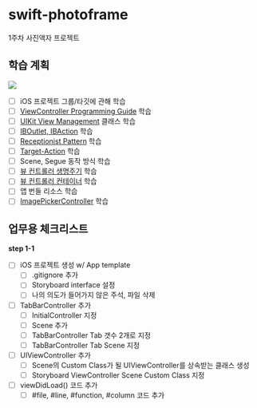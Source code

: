# swift-photoframe
1주차 사진액자 프로젝트

## 학습 계획

<img src="https://user-images.githubusercontent.com/63908856/223042897-e4073356-dd9f-4704-89d8-690e5c36cd51.png">

- [ ] iOS 프로젝트 그룹/타깃에 관해 학습
- [ ] [ViewController Programming Guide](https://developer.apple.com/library/archive/featuredarticles/ViewControllerPGforiPhoneOS/index.html#//apple_ref/doc/uid/TP40007457-CH2-SW1) 학습
- [ ] [UIKit View Management](https://developer.apple.com/documentation/uikit/view_controllers) 클래스 학습
- [ ] [IBOutlet, IBAction](https://developer.apple.com/library/archive/documentation/General/Conceptual/CocoaEncyclopedia/Outlets/Outlets.html#//apple_ref/doc/uid/TP40010810-CH10-SW1) 학습
- [ ] [Receptionist Pattern](https://developer.apple.com/library/archive/documentation/General/Conceptual/CocoaEncyclopedia/ReceptionistPattern/ReceptionistPattern.html#//apple_ref/doc/uid/TP40010810-CH13-SW1) 학습
- [ ] [Target-Action](https://developer.apple.com/library/archive/documentation/General/Conceptual/CocoaEncyclopedia/Target-Action/Target-Action.html#//apple_ref/doc/uid/TP40010810-CH12-SW1) 학습
- [ ] Scene, Segue 동작 방식 학습
- [ ] [뷰 컨트롤러 생명주기](https://developer.apple.com/documentation/uikit/uiviewcontroller) 학습
- [ ] [뷰 컨트롤러 컨테이너](https://developer.apple.com/documentation/uikit/view_controllers/creating_a_custom_container_view_controller) 학습
- [ ] 앱 번들 리소스 학습
- [ ] [ImagePickerController](https://developer.apple.com/documentation/uikit/uiimagepickercontrollerdelegate/1619126-imagepickercontroller) 학습

## 업무용 체크리스트
**step 1-1**
- [ ] iOS 프로젝트 생성 w/ App template
    - [ ] .gitignore 추가
    - [ ] Storyboard interface 설정
    - [ ] 나의 의도가 들어가지 않은 주석, 파일 삭제
- [ ] TabBarController 추가
    - [ ] InitialController 지정
    - [ ] Scene 추가
    - [ ] TabBarController Tab 갯수 2개로 지정
    - [ ] TabBarController Tab Scene 지정
- [ ] UIViewController 추가
    - [ ] Scene의 Custom Class가 될 UIViewController를 상속받는 클래스 생성
    - [ ] Storyboard ViewController Scene Custom Class 지정
- [ ] viewDidLoad() 코드 추가
    - [ ] #file, #line, #function, #column 코드 추가
